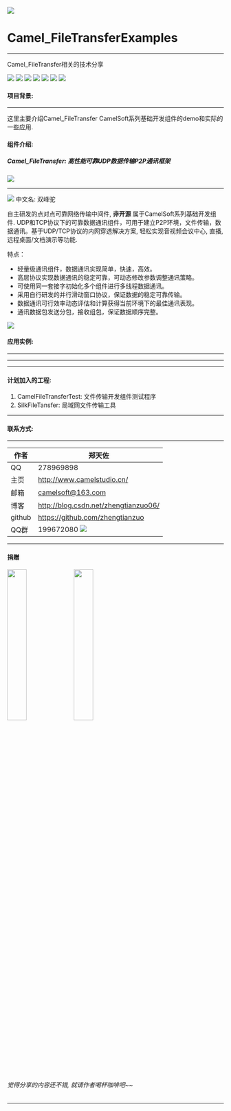﻿
![](https://github.com/zhengtianzuo/Camel_FileTransferExamples/blob/master/Camel_FileTransferExamples.jpg?raw=true)

# Camel_FileTransferExamples
***
Camel_FileTransfer相关的技术分享

![](https://img.shields.io/badge/%E7%89%88%E6%9D%83%E8%AE%B8%E5%8F%AF-MIT-orange.svg)
![](https://img.shields.io/badge/Qt-5.10-blue.svg)
![](https://img.shields.io/badge/VS-2017-blue.svg)
![](https://img.shields.io/badge/QtQuick-2.2-blue.svg)
![](https://img.shields.io/badge/Camel_FileTransfer-1.0.0.0-blue.svg)
![](https://img.shields.io/badge/%E7%89%88%E6%9C%AC-1.0.0.0-blue.svg)
![](https://img.shields.io/badge/%E7%BC%96%E8%AF%91-%E6%88%90%E5%8A%9F-brightgreen.svg)

#### 项目背景:
***
这里主要介绍Camel_FileTransfer CamelSoft系列基础开发组件的demo和实际的一些应用.



#### 组件介绍:

##### Camel_FileTransfer: 高性能可靠UDP数据传输P2P通讯框架

![](https://github.com/zhengtianzuo/Camel_FileTransferExamples/blob/master/Camel_FileTransferPage.png?raw=true)


***
![](https://github.com/zhengtianzuo/Camel_FileTransferExamples/blob/master/CamelFileTransferDll/camel.png?raw=true) 中文名: 双峰驼

自主研发的点对点可靠网络传输中间件, **非开源** 属于CamelSoft系列基础开发组件. UDP和TCP协议下的可靠数据通讯组件，可用于建立P2P环境，文件传输，数据通讯。基于UDP/TCP协议的内网穿透解决方案, 轻松实现音视频会议中心, 直播, 远程桌面/文档演示等功能.

特点：

* 轻量级通讯组件，数据通讯实现简单，快速，高效。
* 高层协议实现数据通讯的稳定可靠，可动态修改参数调整通讯策略。
* 可使用同一套接字初始化多个组件进行多线程数据通讯。
* 采用自行研发的并行滑动窗口协议，保证数据的稳定可靠传输。
* 数据通讯可行效率动态评估和计算获得当前环境下的最佳通讯表现。
* 通讯数据包发送分包，接收组包，保证数据顺序完整。

![](https://github.com/zhengtianzuo/zhengtianzuo.github.io/blob/master/sysall.png?raw=true)


#### 应用实例:
***

***

***
#### 计划加入的工程:
1. CamelFileTransferTest: 文件传输开发组件测试程序
2. SilkFileTansfer: 局域网文件传输工具
***


#### 联系方式:
***
|作者|郑天佐|
|---|---
|QQ|278969898
|主页|http://www.camelstudio.cn/
|邮箱|camelsoft@163.com
|博客|http://blog.csdn.net/zhengtianzuo06/
|github|https://github.com/zhengtianzuo
|QQ群|199672080  ![](https://github.com/zhengtianzuo/zhengtianzuo.github.io/blob/master/qqgroup.jpg?raw=true)





***
#### **捐赠**
<img src="https://github.com/zhengtianzuo/zhengtianzuo.github.io/blob/master/weixin.jpg?raw=true" width="30%" height="30%" />           <img src="https://github.com/zhengtianzuo/zhengtianzuo.github.io/blob/master/zhifubao.jpg?raw=true" width="30%" height="30%" />

###### 觉得分享的内容还不错, 就请作者喝杯咖啡吧~~
***
